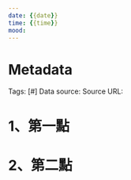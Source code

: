 ```yaml
---
date: {{date}}
time: {{time}}
mood:
---
```

# Metadata
Tags: [#]
Data source: 
Source URL: []()



# 1、第一點


# 2、第二點
